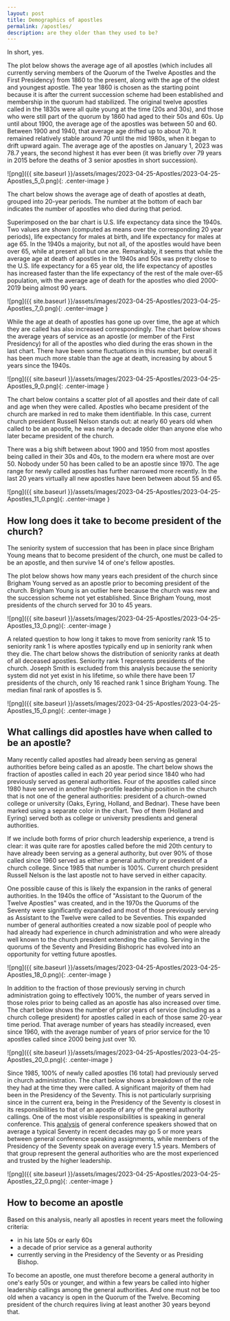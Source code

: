 ```yaml
---
layout: post
title: Demographics of apostles
permalink: /apostles/
description: are they older than they used to be?
---
```


In short, yes.

The plot below shows the average age of all apostles (which includes all currently serving members of the Quorum of the Twelve Apostles and the First Presidency) from 1860 to the present, along with the age of the oldest and youngest apostle. The year 1860 is chosen as the starting point because it is after the current succession scheme had been established and membership in the quorum had stabilized. The original twelve apostles called in the 1830s were all quite young at the time (20s and 30s), and those who were still part of the quorum by 1860 had aged to their 50s and 60s. Up until about 1900, the average age of the apostles was between 50 and 60. Between 1900 and 1940, that average age drifted up to about 70. It remained relatively stable around 70 until the mid 1980s, when it began to drift upward again. The average age of the apostles on January 1, 2023 was 78.7 years, the second highest it has ever been (it was briefly over 79 years in 2015 before the deaths of 3 senior apostles in short succession).

![png]({{ site.baseurl }}/assets/images/2023-04-25-Apostles/2023-04-25-Apostles_5_0.png){: .center-image }

The chart below shows the average age of death of apostles at death, grouped into 20-year periods. The number at the bottom of each bar indicates the number of apostles who died during that period.

Superimposed on the bar chart is U.S. life expectancy data since the 1940s. Two values are shown (computed as means over the corresponding 20 year periods), life expectancy for males at birth, and life expectancy for males at age 65. In the 1940s a majority, but not all, of the apostles would have been over 65, while at present all but one are. Remarkably, it seems that while the average age at death of apostles in the 1940s and 50s was pretty close to the U.S. life expectancy for a 65 year old, the life expectancy of apostles has increased faster than the life expectancy of the rest of the male over-65 population, with the average age of death for the apostles who died 2000-2019 being almost 90 years.

![png]({{ site.baseurl }}/assets/images/2023-04-25-Apostles/2023-04-25-Apostles_7_0.png){: .center-image }

While the age at death of apostles has gone up over time, the age at which they are called has also increased correspondingly. The chart below shows the average years of service as an apostle (or member of the First Presidency) for all of the apostles who died during the eras shown in the last chart. There have been some fluctuations in this number, but overall it has been much more stable than the age at death, increasing by about 5 years since the 1940s.

![png]({{ site.baseurl }}/assets/images/2023-04-25-Apostles/2023-04-25-Apostles_9_0.png){: .center-image }

The chart below contains a scatter plot of all apostles and their date of call and age when they were called. Apostles who became president of the church are marked in red to make them identifiable. In this case, current church president Russell Nelson stands out: at nearly 60 years old when called to be an apostle, he was nearly a decade older than anyone else who later became president of the church.

There was a big shift between about 1900 and 1950 from most apostles being called in their 30s and 40s, to the modern era where most are over 50. Nobody under 50 has been called to be an apostle since 1970. The age range for newly called apostles has further narrowed more recently. In the last 20 years virtually all new apostles have been between about 55 and 65.

![png]({{ site.baseurl }}/assets/images/2023-04-25-Apostles/2023-04-25-Apostles_11_0.png){: .center-image }

## How long does it take to become president of the church?
The seniority system of succession that has been in place since Brigham Young means that to become president of the church, one must be called to be an apostle, and then survive 14 of one's fellow apostles.

The plot below shows how many years each president of the church since Brigham Young served as an apostle prior to becoming president of the church. Brigham Young is an outlier here because the church was new and the succession scheme not yet established. Since Brigham Young, most presidents of the church served for 30 to 45 years.

![png]({{ site.baseurl }}/assets/images/2023-04-25-Apostles/2023-04-25-Apostles_13_0.png){: .center-image }

A related question to how long it takes to move from seniority rank 15 to seniority rank 1 is where apostles typically end up in seniority rank when they die. The chart below shows the distribution of seniority ranks at death of all deceased apostles. Seniority rank 1 represents presidents of the church. Joseph Smith is excluded from this analysis because the seniority system did not yet exist in his lifetime, so while there have been 17 presidents of the church, only 16 reached rank 1 since Brigham Young. The median final rank of apostles is 5.

![png]({{ site.baseurl }}/assets/images/2023-04-25-Apostles/2023-04-25-Apostles_15_0.png){: .center-image }

## What callings did apostles have when called to be an apostle?
Many recently called apostles had already been serving as general authorities before being called as an apostle. The chart below shows the fraction of apostles called in each 20 year period since 1840 who had previously served as general authorities. Four of the apostles called since 1980 have served in another high-profile leadership position in the church that is not one of the general authorities: president of a church-owned college or university (Oaks, Eyring, Holland, and Bednar). These have been marked using a separate color in the chart. Two of them (Holland and Eyring) served both as college or university presdients and general authorities.

If we include both forms of prior church leadership experience, a trend is clear: it was quite rare for apostles called before the mid 20th century to have already been serving as a general authority, but over 90% of those called since 1960 served as either a general authority or president of a church college. Since 1985 that number is 100%. Current church president Russell Nelson is the last apostle not to have served in either capacity.

One possible cause of this is likely the expansion in the ranks of general authorities. In the 1940s the office of "Assistant to the Quorum of the Twelve Apostles" was created, and in the 1970s the Quorums of the Seventy were significantly expanded and most of those previously serving as Assistant to the Twelve were called to be Seventies. This expanded number of general authorities created a now sizable pool of people who had already had experience in church administration and who were already well known to the church president extending the calling. Serving in the quorums of the Seventy and Presiding Bishopric has evolved into an opportunity for vetting future apostles.

![png]({{ site.baseurl }}/assets/images/2023-04-25-Apostles/2023-04-25-Apostles_18_0.png){: .center-image }

In addition to the fraction of those previously serving in church administration going to effectively 100%, the number of years served in those roles prior to being called as an apostle has also increased over time. The chart below shows the number of prior years of service (including as a church college president) for apostles called in each of those same 20-year time period. That average number of years has steadily increased, even since 1960, with the average number of years of prior service for the 10 apostles called since 2000 being just over 10.

![png]({{ site.baseurl }}/assets/images/2023-04-25-Apostles/2023-04-25-Apostles_20_0.png){: .center-image }

Since 1985, 100% of newly called apostles (16 total) had previously served in church administration. The chart below shows a breakdown of the role they had at the time they were called. A significant majority of them had been in the Presidency of the Seventy. This is not particularly surprising since in the current era, being in the Presidency of the Seventy is closest in its responsibilities to that of an apostle of any of the general authority callings. One of the most visible responsibilities is speaking in general conference. This [analysis](https://qhspencer.github.io/lds-data-analysis/general-stats/) of general conference speakers showed that on average a typical Seventy in recent decades may go 5 or more years between general conference speaking assignments, while members of the Presidency of the Seventy speak on average every 1.5 years. Members of that group represent the general authorities who are the most experienced and trusted by the higher leadership.

![png]({{ site.baseurl }}/assets/images/2023-04-25-Apostles/2023-04-25-Apostles_22_0.png){: .center-image }

## How to become an apostle
Based on this analysis, nearly all apostles in recent years meet the following criteria:
 * in his late 50s or early 60s
 * a decade of prior service as a general authority
 * currently serving in the Presidency of the Seventy or as Presiding Bishop.

To become an apostle, one must therefore become a general authority in one's early 50s or younger, and within a few years be called into higher leadership callings among the general authorities. And one must not be too old when a vacancy is open in the Quorum of the Twelve. Becoming president of the church requires living at least another 30 years beyond that.
